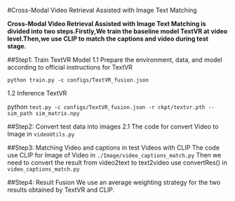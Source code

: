 #Cross-Modal Video Retrieval Assisted with Image Text Matching

**Cross-Modal Video Retrieval Assisted with Image Text Matching is divided into two steps.Firstly,We train the baseline model
TextVR at video level.Then,we use CLIP to match the captions and video during test stage.**

##Step1: Train TextVR Model
1.1 Prepare the environment, data, and model according to official instructions for TextVR

`python train.py -c configs/TextVR_fusion.json
`

1.2 Inference TextVR 

python `test.py -c configs/TextVR_fusion.json -r ckpt/textvr.pth --sim_path sim_matrix.npy`

##Step2: Convert test data into images
2.1 The code for convert Video to Image in `videoUtils.py`

##Step3: Matching Video and captions in test Videos with CLIP
The code use CLIP for Image of Video in `./Image/video_captions_match.py` Then we need to convert the result from video2text to
text2video use convertRes() in `video_captions_match.py`

##Step4: Result Fusion
We use an average weighting strategy for the two results obtained by TextVR and CLIP.




